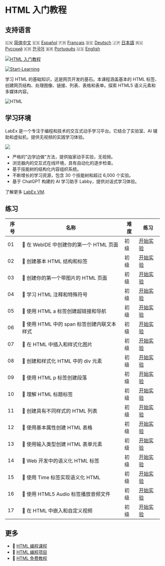 # HTML 入门教程

## 支持语言

🇨🇳 [简体中文](README_zh.md) 🇪🇸 [Español](README_es.md) 🇫🇷 [Français](README_fr.md) 🇩🇪 [Deutsch](README_de.md) 🇯🇵 [日本語](README_ja.md) 🇷🇺 [Русский](README_ru.md) 🇰🇷 [한국어](README_ko.md) 🇧🇷 [Português](README_pt.md) 🇺🇸 [English](README.md) 

[![HTML 入门教程](https://cover-creator.labex.io/html-for-beginners.png?lang=zh)](https://labex.io/zh/courses/html-for-beginners)

[![Start-Learning](https://img.shields.io/badge/Start-Learning-whitesmoke?style=for-the-badge)](https://labex.io/zh/courses/html-for-beginners)

学习 HTML 的基础知识，这是网页开发的基石。本课程涵盖基本的 HTML 标签、创建网页结构、处理图像、链接、列表、表格和表单。探索 HTML5 语义元素和多媒体内容。

![HTML](https://img.shields.io/badge/HTML-whitesmoke?style=for-the-badge&logo=html)


## 学习环境

LabEx 是一个专注于编程和技术的交互式动手学习平台。它结合了实验室、AI 辅助和虚拟机，提供无视频的实践学习体验。

![](https://tutorial-screenshot.getvm.io/images/vm-1725247253.png)

- 严格的"边学边做"方法，提供独家动手实验，无视频。
- 浏览器内的交互式在线环境，具有自动化的逐步检查。
- 基于技能树的结构化内容组织系统。
- 不断增长的学习资源，包含 30 个技能树和超过 6,000 个实验。
- 基于 ChatGPT 构建的 AI 学习助手 Labby，提供对话式学习体验。

了解更多 [LabEx VM](https://support.labex.io/using-labex/virtual-machine).

## 练习

|   序号 | 名称                                        | 难度   | 练习                                                                                                                                     |
|--------|---------------------------------------------|--------|------------------------------------------------------------------------------------------------------------------------------------------|
|     01 | 📖 在 WebIDE 中创建你的第一个 HTML 页面     | 初级   | <a target='_blank' href='https://labex.io/zh/tutorials/html-create-your-first-html-page-in-webide-451041'>开始实验</a>                   |
|     02 | 📖 创建基本 HTML 结构和标签                 | 初级   | <a target='_blank' href='https://labex.io/zh/tutorials/css-create-basic-html-structure-and-tags-451029'>开始实验</a>                     |
|     03 | 📖 创建你的第一个带图片的 HTML 页面         | 初级   | <a target='_blank' href='https://labex.io/zh/tutorials/javascript-create-your-first-html-page-with-image-451042'>开始实验</a>            |
|     04 | 📖 学习 HTML 注释和特殊符号                 | 初级   | <a target='_blank' href='https://labex.io/zh/tutorials/html-learn-html-comments-and-special-symbols-451065'>开始实验</a>                 |
|     05 | 📖 使用 HTML a 标签创建超链接和导航         | 初级   | <a target='_blank' href='https://labex.io/zh/tutorials/javascript-create-hyperlinks-and-navigation-with-html-a-tags-451037'>开始实验</a> |
|     06 | 📖 使用 HTML 中的 span 标签创建内联文本样式 | 初级   | <a target='_blank' href='https://labex.io/zh/tutorials/javascript-create-inline-text-styling-with-span-tags-in-html-451038'>开始实验</a> |
|     07 | 📖 在 HTML 中插入和样式化图片               | 初级   | <a target='_blank' href='https://labex.io/zh/tutorials/html-insert-and-style-images-in-html-452362'>开始实验</a>                         |
|     08 | 📖 创建和样式化 HTML 中的 div 元素          | 初级   | <a target='_blank' href='https://labex.io/zh/tutorials/javascript-create-and-style-div-elements-in-html-451028'>开始实验</a>             |
|     09 | 📖 使用 HTML p 标签创建段落                 | 初级   | <a target='_blank' href='https://labex.io/zh/tutorials/html-create-paragraphs-with-html-p-tag-451039'>开始实验</a>                       |
|     10 | 📖 理解 HTML 标题标签                       | 初级   | <a target='_blank' href='https://labex.io/zh/tutorials/javascript-understand-html-heading-tags-451082'>开始实验</a>                      |
|     11 | 📖 创建具有不同样式的 HTML 列表             | 初级   | <a target='_blank' href='https://labex.io/zh/tutorials/css-create-html-lists-with-different-styles-451035'>开始实验</a>                  |
|     12 | 📖 使用基本属性创建 HTML 表格               | 初级   | <a target='_blank' href='https://labex.io/zh/tutorials/css-create-html-tables-with-basic-attributes-451036'>开始实验</a>                 |
|     13 | 📖 使用输入类型创建 HTML 表单元素           | 初级   | <a target='_blank' href='https://labex.io/zh/tutorials/css-create-html-form-elements-with-input-types-451034'>开始实验</a>               |
|     14 | 📖 Web 开发中的语义化 HTML 标签             | 初级   | <a target='_blank' href='https://labex.io/zh/tutorials/css-semantic-html-tags-in-web-development-451083'>开始实验</a>                    |
|     15 | 📖 使用 Time 标签实现语义化 HTML            | 初级   | <a target='_blank' href='https://labex.io/zh/tutorials/css-use-time-tag-for-semantic-html-451085'>开始实验</a>                           |
|     16 | 📖 使用 HTML5 Audio 标签播放音频文件        | 初级   | <a target='_blank' href='https://labex.io/zh/tutorials/html-play-audio-files-with-html5-audio-tag-451070'>开始实验</a>                   |
|     17 | 📖 在 HTML 中嵌入和自定义视频               | 初级   | <a target='_blank' href='https://labex.io/zh/tutorials/html-embed-and-customize-video-in-html-451045'>开始实验</a>                       |

## 更多

- 🔗 [HTML 编程课程](https://github.com/labex-labs/awesome-programming-courses)
- 🔗 [HTML 编程项目](https://github.com/labex-labs/awesome-programming-projects)
- 🔗 [HTML 免费教程](https://github.com/labex-labs/html-free-tutorials)

